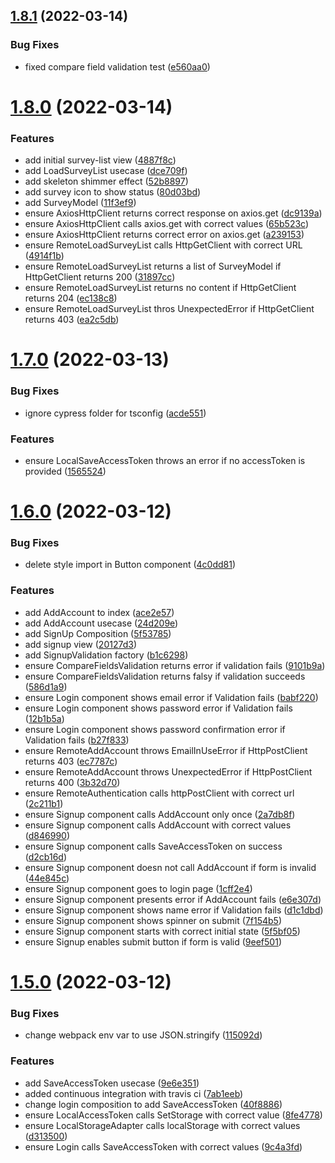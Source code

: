 ## [1.8.1](https://github.com/DiegoSalas27/ReactJS-Hooks-TDD-Clean-Architecture-SOLID-e-Patterns/compare/v1.8.0...v1.8.1) (2022-03-14)


### Bug Fixes

* fixed compare field validation test ([e560aa0](https://github.com/DiegoSalas27/ReactJS-Hooks-TDD-Clean-Architecture-SOLID-e-Patterns/commit/e560aa0375c0b9a8085915e028e5879cd1156d88))



# [1.8.0](https://github.com/DiegoSalas27/ReactJS-Hooks-TDD-Clean-Architecture-SOLID-e-Patterns/compare/v1.7.0...v1.8.0) (2022-03-14)


### Features

* add initial survey-list view ([4887f8c](https://github.com/DiegoSalas27/ReactJS-Hooks-TDD-Clean-Architecture-SOLID-e-Patterns/commit/4887f8c0de105f2517314a016d07084f36825693))
* add LoadSurveyList usecase ([dce709f](https://github.com/DiegoSalas27/ReactJS-Hooks-TDD-Clean-Architecture-SOLID-e-Patterns/commit/dce709f743fefa833b33dd4c90d9f3314195b532))
* add skeleton shimmer effect ([52b8897](https://github.com/DiegoSalas27/ReactJS-Hooks-TDD-Clean-Architecture-SOLID-e-Patterns/commit/52b88971e7dffb031ab7a61269c6b3689829b3ea))
* add survey icon to show status ([80d03bd](https://github.com/DiegoSalas27/ReactJS-Hooks-TDD-Clean-Architecture-SOLID-e-Patterns/commit/80d03bd938592f4d24b595c116f76abdcaa292b4))
* add SurveyModel ([11f3ef9](https://github.com/DiegoSalas27/ReactJS-Hooks-TDD-Clean-Architecture-SOLID-e-Patterns/commit/11f3ef95e9bc2379d628027a7b87143775e56793))
* ensure AxiosHttpClient  returns correct response on axios.get ([dc9139a](https://github.com/DiegoSalas27/ReactJS-Hooks-TDD-Clean-Architecture-SOLID-e-Patterns/commit/dc9139a899b57574adae6853e80491df30365ee6))
* ensure AxiosHttpClient calls axios.get with correct values ([65b523c](https://github.com/DiegoSalas27/ReactJS-Hooks-TDD-Clean-Architecture-SOLID-e-Patterns/commit/65b523cf05cb255baf24fe5a67e177f5dba4d7d4))
* ensure AxiosHttpClient returns correct error on axios.get ([a239153](https://github.com/DiegoSalas27/ReactJS-Hooks-TDD-Clean-Architecture-SOLID-e-Patterns/commit/a2391537a51b113980b0550ea3a0c8c87d653db0))
* ensure RemoteLoadSurveyList calls HttpGetClient with correct URL ([4914f1b](https://github.com/DiegoSalas27/ReactJS-Hooks-TDD-Clean-Architecture-SOLID-e-Patterns/commit/4914f1b0d8b4b73570798eb082643f7e698f1cda))
* ensure RemoteLoadSurveyList returns a list of SurveyModel if HttpGetClient returns 200 ([31897cc](https://github.com/DiegoSalas27/ReactJS-Hooks-TDD-Clean-Architecture-SOLID-e-Patterns/commit/31897cce2d499d6ecd08e1677cf937233cbb3214))
* ensure RemoteLoadSurveyList returns no content if HttpGetClient returns 204 ([ec138c8](https://github.com/DiegoSalas27/ReactJS-Hooks-TDD-Clean-Architecture-SOLID-e-Patterns/commit/ec138c8fbedecd9f133fccd1611bef2c6108b998))
* ensure RemoteLoadSurveyList thros UnexpectedError if HttpGetClient returns 403 ([ea2c5db](https://github.com/DiegoSalas27/ReactJS-Hooks-TDD-Clean-Architecture-SOLID-e-Patterns/commit/ea2c5db066f6b6efb7c31bd1a3df9790abbfd968))



# [1.7.0](https://github.com/DiegoSalas27/ReactJS-Hooks-TDD-Clean-Architecture-SOLID-e-Patterns/compare/v1.6.0...v1.7.0) (2022-03-13)


### Bug Fixes

* ignore cypress folder for tsconfig ([acde551](https://github.com/DiegoSalas27/ReactJS-Hooks-TDD-Clean-Architecture-SOLID-e-Patterns/commit/acde5515b9e990888316dd3fa19460c21878807c))


### Features

* ensure LocalSaveAccessToken throws an error if no accessToken is provided ([1565524](https://github.com/DiegoSalas27/ReactJS-Hooks-TDD-Clean-Architecture-SOLID-e-Patterns/commit/15655245e3821d57ba2f6b09ae14ee085b429597))



# [1.6.0](https://github.com/DiegoSalas27/ReactJS-Hooks-TDD-Clean-Architecture-SOLID-e-Patterns/compare/v1.5.0...v1.6.0) (2022-03-12)


### Bug Fixes

* delete style import in Button component ([4c0dd81](https://github.com/DiegoSalas27/ReactJS-Hooks-TDD-Clean-Architecture-SOLID-e-Patterns/commit/4c0dd810c235523117e522243279ce23ea8d786e))


### Features

* add AddAccount to index ([ace2e57](https://github.com/DiegoSalas27/ReactJS-Hooks-TDD-Clean-Architecture-SOLID-e-Patterns/commit/ace2e57805c5bd584abe52f52ca4e5bfbb6075b1))
* add AddAccount usecase ([24d209e](https://github.com/DiegoSalas27/ReactJS-Hooks-TDD-Clean-Architecture-SOLID-e-Patterns/commit/24d209e1576accf28ce467338d2d345944ee6ab3))
* add SignUp Composition ([5f53785](https://github.com/DiegoSalas27/ReactJS-Hooks-TDD-Clean-Architecture-SOLID-e-Patterns/commit/5f5378594a5d4f9d557156df63087a3612188172))
* add signup view ([20127d3](https://github.com/DiegoSalas27/ReactJS-Hooks-TDD-Clean-Architecture-SOLID-e-Patterns/commit/20127d35f21c5ecd55fccda6430d47d781344cb4))
* add SignupValidation factory ([b1c6298](https://github.com/DiegoSalas27/ReactJS-Hooks-TDD-Clean-Architecture-SOLID-e-Patterns/commit/b1c62980e3954f38134ae320e76caca782546090))
* ensure CompareFieldsValidation returns error if validation fails ([9101b9a](https://github.com/DiegoSalas27/ReactJS-Hooks-TDD-Clean-Architecture-SOLID-e-Patterns/commit/9101b9af4df042a11b10c0164901a983172ee1b9))
* ensure CompareFieldsValidation returns falsy if validation succeeds ([586d1a9](https://github.com/DiegoSalas27/ReactJS-Hooks-TDD-Clean-Architecture-SOLID-e-Patterns/commit/586d1a942cb222b0da95451050709c6a64810382))
* ensure Login component shows email error if Validation fails ([babf220](https://github.com/DiegoSalas27/ReactJS-Hooks-TDD-Clean-Architecture-SOLID-e-Patterns/commit/babf220490bdbbce6e2e0a9f803194cf0d733f49))
* ensure Login component shows password  error if Validation fails ([12b1b5a](https://github.com/DiegoSalas27/ReactJS-Hooks-TDD-Clean-Architecture-SOLID-e-Patterns/commit/12b1b5aac4790487a942b2fd3d812d9e9b1eabd5))
* ensure Login component shows password confirmation error if Validation fails ([b27f833](https://github.com/DiegoSalas27/ReactJS-Hooks-TDD-Clean-Architecture-SOLID-e-Patterns/commit/b27f83389332fedc5822aaaed4be0ebc458aee25))
* ensure RemoteAddAccount throws EmailInUseError if HttpPostClient returns 403 ([ec7787c](https://github.com/DiegoSalas27/ReactJS-Hooks-TDD-Clean-Architecture-SOLID-e-Patterns/commit/ec7787c5a6154071ba833a5a64b12eaff172b56f))
* ensure RemoteAddAccount throws UnexpectedError if HttpPostClient returns 400 ([3b32d70](https://github.com/DiegoSalas27/ReactJS-Hooks-TDD-Clean-Architecture-SOLID-e-Patterns/commit/3b32d709bf80001bb2f16c9daf1719a1de05af80))
* ensure RemoteAuthentication calls httpPostClient with correct url ([2c211b1](https://github.com/DiegoSalas27/ReactJS-Hooks-TDD-Clean-Architecture-SOLID-e-Patterns/commit/2c211b1c738fbc8d8dbab1dd829d954f17e67241))
* ensure Signup component calls AddAccount only once ([2a7db8f](https://github.com/DiegoSalas27/ReactJS-Hooks-TDD-Clean-Architecture-SOLID-e-Patterns/commit/2a7db8fa23e17a82e18505aef3bde5ab3df9a14c))
* ensure Signup component calls AddAccount with correct values ([d846990](https://github.com/DiegoSalas27/ReactJS-Hooks-TDD-Clean-Architecture-SOLID-e-Patterns/commit/d846990f44da65e80f9e4255d7b9d00d8143ae8f))
* ensure Signup component calls SaveAccessToken on success ([d2cb16d](https://github.com/DiegoSalas27/ReactJS-Hooks-TDD-Clean-Architecture-SOLID-e-Patterns/commit/d2cb16d04719e852a2ce4dde354d7a60fd9c57a3))
* ensure Signup component doesn not call AddAccount if form is invalid ([44e845c](https://github.com/DiegoSalas27/ReactJS-Hooks-TDD-Clean-Architecture-SOLID-e-Patterns/commit/44e845c3969ba29106990e80a41ac080652cf670))
* ensure Signup component goes to login page ([1cff2e4](https://github.com/DiegoSalas27/ReactJS-Hooks-TDD-Clean-Architecture-SOLID-e-Patterns/commit/1cff2e4820d8ffec946663d1e0b3fd0cf9adf7f2))
* ensure Signup component presents error if AddAccount fails ([e6e307d](https://github.com/DiegoSalas27/ReactJS-Hooks-TDD-Clean-Architecture-SOLID-e-Patterns/commit/e6e307d56d2f0925d7505af7b12a6a638c1a5670))
* ensure Signup component shows name error if Validation fails ([d1c1dbd](https://github.com/DiegoSalas27/ReactJS-Hooks-TDD-Clean-Architecture-SOLID-e-Patterns/commit/d1c1dbdcb1043ea2ef611f1545bb3b0e37da64eb))
* ensure Signup component shows spinner on submit ([7f154b5](https://github.com/DiegoSalas27/ReactJS-Hooks-TDD-Clean-Architecture-SOLID-e-Patterns/commit/7f154b5c275b3053e6abc6769eb33c3fe090a302))
* ensure Signup component starts with correct initial state ([5f5bf05](https://github.com/DiegoSalas27/ReactJS-Hooks-TDD-Clean-Architecture-SOLID-e-Patterns/commit/5f5bf05028018328795e549bf60e62548e5acb52))
* ensure Signup enables submit button if form is valid ([9eef501](https://github.com/DiegoSalas27/ReactJS-Hooks-TDD-Clean-Architecture-SOLID-e-Patterns/commit/9eef501bd54067bede62a5142496593de33007a4))



# [1.5.0](https://github.com/DiegoSalas27/ReactJS-Hooks-TDD-Clean-Architecture-SOLID-e-Patterns/compare/v1.4.0...v1.5.0) (2022-03-12)


### Bug Fixes

* change webpack env var to use JSON.stringify ([115092d](https://github.com/DiegoSalas27/ReactJS-Hooks-TDD-Clean-Architecture-SOLID-e-Patterns/commit/115092d1db63ed254c127e897dfd6f3e581c0180))


### Features

* add SaveAccessToken usecase ([9e6e351](https://github.com/DiegoSalas27/ReactJS-Hooks-TDD-Clean-Architecture-SOLID-e-Patterns/commit/9e6e351630490548c16f57a93b05ce2785cdb9b1))
* added continuous integration with travis ci ([7ab1eeb](https://github.com/DiegoSalas27/ReactJS-Hooks-TDD-Clean-Architecture-SOLID-e-Patterns/commit/7ab1eeb58e3ed3734f54a5f6e8bad408349599c8))
* change login composition to add SaveAccessToken ([40f8886](https://github.com/DiegoSalas27/ReactJS-Hooks-TDD-Clean-Architecture-SOLID-e-Patterns/commit/40f8886aff92e3a64a15371a05592ac8f50701aa))
* ensure LocalAccessToken calls SetStorage with correct value ([8fe4778](https://github.com/DiegoSalas27/ReactJS-Hooks-TDD-Clean-Architecture-SOLID-e-Patterns/commit/8fe47788b456114b54ecfb64a6df93d9f0a677b3))
* ensure LocalStorageAdapter calls localStorage with correct values ([d313500](https://github.com/DiegoSalas27/ReactJS-Hooks-TDD-Clean-Architecture-SOLID-e-Patterns/commit/d313500b370e6bace22f5a2611ca58f65225f27b))
* ensure Login calls SaveAccessToken with correct values ([9c4a3fd](https://github.com/DiegoSalas27/ReactJS-Hooks-TDD-Clean-Architecture-SOLID-e-Patterns/commit/9c4a3fd58fb8505f9e978bf61823c96b971cc729))



